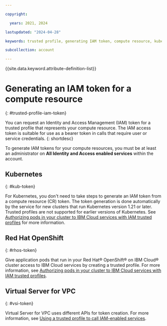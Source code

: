 ```yaml
---

copyright:

  years: 2021, 2024

lastupdated: "2024-04-28"

keywords: trusted profile, generating IAM token, compute resource, kubernetes cluster, virtual server

subcollection: account

---
```


{{site.data.keyword.attribute-definition-list}}

# Generating an IAM token for a compute resource
{: #trusted-profile-iam-token}

You can request an Identity and Access Management (IAM) token for a trusted profile that represents your compute resource. The IAM access token is suitable for use as a bearer token in calls that require user or service credentials.
{: shortdesc}

To generate IAM tokens for your compute resources, you must be at least an administrator on **All Identity and Access enabled services** within the account.

## Kubernetes
{: #kub-token}

For Kubernetes, you don't need to take steps to generate an IAM token from a compute resource (CR) token. The token generation is done automatically by the service for new clusters that run Kubernetes version 1.21 or later. Trusted profiles are not supported for earlier versions of Kubernetes. See [Authorizing pods in your cluster to IBM Cloud services with IAM trusted profiles](/docs/containers?topic=containers-pod-iam-identity) for more information.

## Red Hat OpenShift
{: #rhos-token}

Give application pods that run in your Red Hat® OpenShift® on IBM Cloud® cluster access to IBM Cloud services by creating a trusted profile. For more information, see [Authorizing pods in your cluster to IBM Cloud services with IAM trusted profiles](/docs/openshift?topic=openshift-pod-iam-identity&interface=ui).

## Virtual Server for VPC
{: #vsi-token}

Virtual Server for VPC uses different APIs for token creation. For more information, see [Using a trusted profile to call IAM-enabled services](/docs/vpc?topic=vpc-imd-trusted-profile-metadata).

